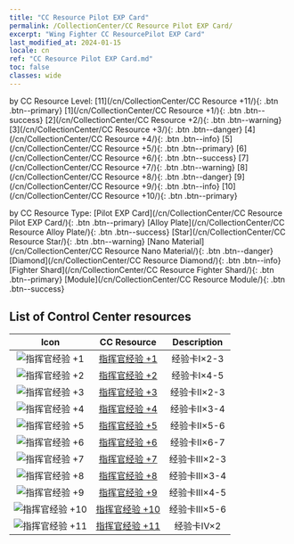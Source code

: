 ```yaml
---
title: "CC Resource Pilot EXP Card"
permalink: /CollectionCenter/CC Resource Pilot EXP Card/
excerpt: "Wing Fighter CC ResourcePilot EXP Card"
last_modified_at: 2024-01-15
locale: cn
ref: "CC Resource Pilot EXP Card.md"
toc: false
classes: wide
---
```


  by CC Resource Level:  [11](/cn/CollectionCenter/CC Resource +11/){: .btn .btn--primary}   [1](/cn/CollectionCenter/CC Resource +1/){: .btn .btn--success}   [2](/cn/CollectionCenter/CC Resource +2/){: .btn .btn--warning}   [3](/cn/CollectionCenter/CC Resource +3/){: .btn .btn--danger}   [4](/cn/CollectionCenter/CC Resource +4/){: .btn .btn--info}   [5](/cn/CollectionCenter/CC Resource +5/){: .btn .btn--primary}   [6](/cn/CollectionCenter/CC Resource +6/){: .btn .btn--success}   [7](/cn/CollectionCenter/CC Resource +7/){: .btn .btn--warning}   [8](/cn/CollectionCenter/CC Resource +8/){: .btn .btn--danger}   [9](/cn/CollectionCenter/CC Resource +9/){: .btn .btn--info}   [10](/cn/CollectionCenter/CC Resource +10/){: .btn .btn--primary} 

  by CC Resource Type:  [Pilot EXP Card](/cn/CollectionCenter/CC Resource Pilot EXP Card/){: .btn .btn--primary}   [Alloy Plate](/cn/CollectionCenter/CC Resource Alloy Plate/){: .btn .btn--success}   [Star](/cn/CollectionCenter/CC Resource Star/){: .btn .btn--warning}   [Nano Material](/cn/CollectionCenter/CC Resource Nano Material/){: .btn .btn--danger}   [Diamond](/cn/CollectionCenter/CC Resource Diamond/){: .btn .btn--info}   [Fighter Shard](/cn/CollectionCenter/CC Resource Fighter Shard/){: .btn .btn--primary}   [Module](/cn/CollectionCenter/CC Resource Module/){: .btn .btn--success} 

## List of Control Center resources

  |   Icon |      CC Resource        |   Description   |
  |:------:|:---------------:|:---------------:|
  | ![指挥官经验 +1](/images/cc/CC_Pilot_EXP_Card_1_p.png) | [指挥官经验 +1](/cn/CollectionCenter/指挥官经验_1/) | 经验卡I×2-3 |
  | ![指挥官经验 +2](/images/cc/CC_Pilot_EXP_Card_2_p.png) | [指挥官经验 +2](/cn/CollectionCenter/指挥官经验_2/) | 经验卡I×4-5 |
  | ![指挥官经验 +3](/images/cc/CC_Pilot_EXP_Card_3_p.png) | [指挥官经验 +3](/cn/CollectionCenter/指挥官经验_3/) | 经验卡II×2-3 |
  | ![指挥官经验 +4](/images/cc/CC_Pilot_EXP_Card_4_p.png) | [指挥官经验 +4](/cn/CollectionCenter/指挥官经验_4/) | 经验卡II×3-4 |
  | ![指挥官经验 +5](/images/cc/CC_Pilot_EXP_Card_5_p.png) | [指挥官经验 +5](/cn/CollectionCenter/指挥官经验_5/) | 经验卡II×5-6 |
  | ![指挥官经验 +6](/images/cc/CC_Pilot_EXP_Card_5_p.png) | [指挥官经验 +6](/cn/CollectionCenter/指挥官经验_6/) | 经验卡II×6-7 |
  | ![指挥官经验 +7](/images/cc/CC_Pilot_EXP_Card_5_p.png) | [指挥官经验 +7](/cn/CollectionCenter/指挥官经验_7/) | 经验卡III×2-3 |
  | ![指挥官经验 +8](/images/cc/CC_Pilot_EXP_Card_5_p.png) | [指挥官经验 +8](/cn/CollectionCenter/指挥官经验_8/) | 经验卡III×3-4 |
  | ![指挥官经验 +9](/images/cc/CC_Pilot_EXP_Card_6_p.png) | [指挥官经验 +9](/cn/CollectionCenter/指挥官经验_9/) | 经验卡III×4-5 |
  | ![指挥官经验 +10](/images/cc/CC_Pilot_EXP_Card_6_p.png) | [指挥官经验 +10](/cn/CollectionCenter/指挥官经验_10/) | 经验卡III×5-6 |
  | ![指挥官经验 +11](/images/cc/CC_Pilot_EXP_Card_6_p.png) | [指挥官经验 +11](/cn/CollectionCenter/指挥官经验_11/) | 经验卡IV×2 |

